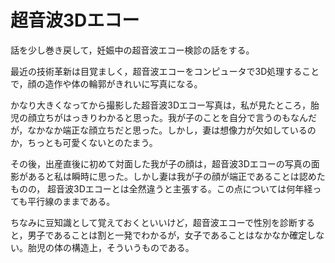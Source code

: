 # 超音波3Dエコー

話を少し巻き戻して，妊娠中の超音波エコー検診の話をする。

最近の技術革新は目覚ましく，超音波エコーをコンピュータで3D処理することで，顔の造作や体の輪郭がきれいに写真になる。

かなり大きくなってから撮影した超音波3Dエコー写真は，私が見たところ，胎児の顔立ちがはっきりわかると思った。我が子のことを自分で言うのもなんだが，なかなか端正な顔立ちだと思った。しかし，妻は想像力が欠如しているのか，ちっとも可愛くないとのたまう。

その後，出産直後に初めて対面した我が子の顔は，超音波3Dエコーの写真の面影があると私は瞬時に思った。しかし妻は我が子の顔が端正であることは認めたものの， 超音波3Dエコーとは全然違うと主張する。この点については何年経っても平行線のままである。

ちなみに豆知識として覚えておくといいけど，超音波エコーで性別を診断すると，男子であることは割と一発でわかるが，女子であることはなかなか確定しない。胎児の体の構造上，そういうものである。